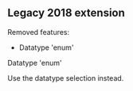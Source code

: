 Legacy 2018 extension
-

Removed features:
* Datatype 'enum'


Datatype 'enum'

Use the datatype selection instead.